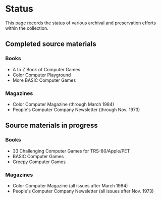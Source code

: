 # Status

This page records the status of various archival and preservation
efforts within the collection.

## Completed source materials

### Books

* A to Z Book of Computer Games
* Color Computer Playground
* More BASIC Computer Games

### Magazines

* Color Computer Magazine (through March 1984)
* People's Computer Company Newsletter (through Nov. 1973)

## Source materials in progress

### Books

* 33 Challenging Computer Games for TRS-80/Apple/PET
* BASIC Computer Games
* Creepy Computer Games

### Magazines

* Color Computer Magazine (all issues after March 1984)
* People's Computer Company Newsletter (all issues after Nov. 1973)
